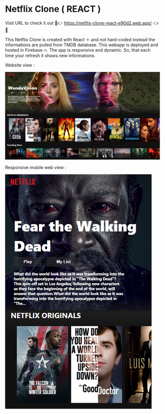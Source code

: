 # Netflix Clone ( REACT )

Visit URL to check it out 🌟👉 https://netflix-clone-react-e90d2.web.app/ 👈🌟 

This Netflix Clone is created with React ⚛️ and not hard-coded instead the informations are pulled from TMDB database. This webapp is deployed and hosted in Firebase 🔥.
The app is responsive and dynamic. So, that each time your refresh it shows new informations.

Website view :

![alt text](https://github.com/saikrishnadas/Netflix-Clone-React/blob/main/Screenshot-webview.png)


Responsive mobile web view :

![alt text](https://github.com/saikrishnadas/Netflix-Clone-React/blob/main/Screenshot-mobileview.png)
